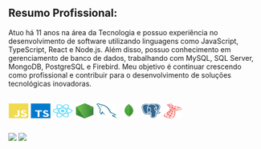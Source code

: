 ## Resumo Profissional:

Atuo há 11 anos na área da Tecnologia e possuo experiência no desenvolvimento de software utilizando linguagens como JavaScript, TypeScript, React e Node.js. Além disso, possuo conhecimento em gerenciamento de banco de dados, trabalhando com MySQL, SQL Server, MongoDB, PostgreSQL e Firebird. Meu objetivo é continuar crescendo como profissional e contribuir para o desenvolvimento de soluções tecnológicas inovadoras.


<div style="display: inline_block"><br>
   <img align="center" alt="Rodolfo-Js" height="30" width="40" src="https://raw.githubusercontent.com/devicons/devicon/master/icons/javascript/javascript-plain.svg">
   <img align="center" alt="Rodolfo-Ts" height="30" width="40" src="https://raw.githubusercontent.com/devicons/devicon/master/icons/typescript/typescript-plain.svg">
   <img align="center" alt="Rodolfo-React" height="30" width="40" src="https://raw.githubusercontent.com/devicons/devicon/master/icons/react/react-original.svg">
   <img align="center" alt="Rodolfo-HTML" height="30" width="40" src="https://raw.githubusercontent.com/devicons/devicon/master/icons/nodejs/nodejs-original.svg">
   <img align="center" alt="Rodolfo-HTML" height="30" width="40" src="https://raw.githubusercontent.com/devicons/devicon/master/icons/mysql/mysql-original.svg">
   <img align="center" alt="Rodolfo-HTML" height="30" width="40" src="https://raw.githubusercontent.com/devicons/devicon/master/icons/mongodb/mongodb-original.svg">
   <img align="center" alt="Rodolfo-HTML" height="30" width="40" src="https://raw.githubusercontent.com/devicons/devicon/master/icons/postgresql/postgresql-plain.svg">
   <img align="center" alt="Rodolfo-HTML" height="30" width="40" src="https://raw.githubusercontent.com/devicons/devicon/master/icons/microsoftsqlserver/microsoftsqlserver-plain.svg">
</div>

  ##
  
<div> 
   <a href="https://www.linkedin.com/in/rodolfo-dionísio-330122160/" target="_blank"><img src="https://img.shields.io/badge/-LinkedIn-%230077B5?style=for-the-badge&logo=linkedin&logoColor=white" target="_blank"></a> 
   <a href = "mailto:rodolfodionisio.souza@gmail.com"><img src="https://img.shields.io/badge/-Gmail-%23333?style=for-the-badge&logo=gmail&logoColor=white" target="_blank"></a>
</div>
